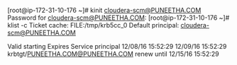 [root@ip-172-31-10-176 ~]# kinit cloudera-scm@PUNEETHA.COM
Password for cloudera-scm@PUNEETHA.COM:
[root@ip-172-31-10-176 ~]# klist -c
Ticket cache: FILE:/tmp/krb5cc_0
Default principal: cloudera-scm@PUNEETHA.COM

Valid starting     Expires            Service principal
12/08/16 15:52:29  12/09/16 15:52:29  krbtgt/PUNEETHA.COM@PUNEETHA.COM
        renew until 12/15/16 15:52:29
